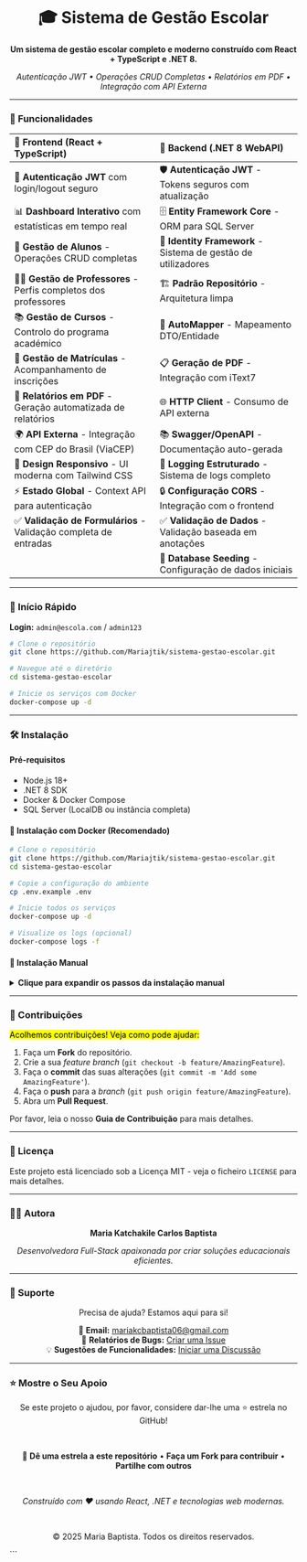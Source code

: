 
<div align="center">

# 🎓 Sistema de Gestão Escolar

**Um sistema de gestão escolar completo e moderno construído com React + TypeScript e .NET 8.**

*Autenticação JWT • Operações CRUD Completas • Relatórios em PDF • Integração com API Externa*

</div>

---

### 🌟 Funcionalidades

| 🎨 Frontend (React + TypeScript) | 🚀 Backend (.NET 8 WebAPI) |
| :--- | :--- |
| 🔐 **Autenticação JWT** com login/logout seguro | 🛡️ **Autenticação JWT** - Tokens seguros com atualização |
| 📊 **Dashboard Interativo** com estatísticas em tempo real | 🗄️ **Entity Framework Core** - ORM para SQL Server |
| 👥 **Gestão de Alunos** - Operações CRUD completas | 👤 **Identity Framework** - Sistema de gestão de utilizadores |
| 👨‍🏫 **Gestão de Professores** - Perfis completos dos professores | 🏗️ **Padrão Repositório** - Arquitetura limpa |
| 📚 **Gestão de Cursos** - Controlo do programa académico | 🔄 **AutoMapper** - Mapeamento DTO/Entidade |
| 📝 **Gestão de Matrículas** - Acompanhamento de inscrições | 📋 **Geração de PDF** - Integração com iText7 |
| 📄 **Relatórios em PDF** - Geração automatizada de relatórios | 🌐 **HTTP Client** - Consumo de API externa |
| 🌍 **API Externa** - Integração com CEP do Brasil (ViaCEP) | 📚 **Swagger/OpenAPI** - Documentação auto-gerada |
| 📱 **Design Responsivo** - UI moderna com Tailwind CSS | 📝 **Logging Estruturado** - Sistema de logs completo |
| ⚡ **Estado Global** - Context API para autenticação | 🔒 **Configuração CORS** - Integração com o frontend |
| ✅ **Validação de Formulários** - Validação completa de entradas | ✅ **Validação de Dados** - Validação baseada em anotações |
| | 🌱 **Database Seeding** - Configuração de dados iniciais |

---

### 🚀 Início Rápido

**Login:** `admin@escola.com` / `admin123`

```bash
# Clone o repositório
git clone https://github.com/Mariajtik/sistema-gestao-escolar.git

# Navegue até o diretório
cd sistema-gestao-escolar

# Inicie os serviços com Docker
docker-compose up -d
```

---

### 🛠️ Instalação

#### Pré-requisitos
*   Node.js 18+
*   .NET 8 SDK
*   Docker & Docker Compose
*   SQL Server (LocalDB ou instância completa)

#### 🐳 Instalação com Docker (Recomendado)
```bash
# Clone o repositório
git clone https://github.com/Mariajtik/sistema-gestao-escolar.git
cd sistema-gestao-escolar

# Copie a configuração do ambiente
cp .env.example .env

# Inicie todos os serviços
docker-compose up -d

# Visualize os logs (opcional)
docker-compose logs -f
```

#### 🔧 Instalação Manual
<details>
<summary><strong>Clique para expandir os passos da instalação manual</strong></summary>
<br>

**Configuração do Backend**
```bash
cd backend/SchoolManagementAPI
dotnet restore
dotnet ef migrations add InitialCreate
dotnet ef database update
dotnet run
```
*Backend disponível em: `https://localhost:7001`*

**Configuração do Frontend**
```bash
cd frontend
npm install
npm start
```
*Frontend disponível em: `http://localhost:3000`*
</details>

---

### 🤝 Contribuições

<mark> Acolhemos contribuições! Veja como pode ajudar: </mark>

1.  Faça um **Fork** do repositório.
2.  Crie a sua *feature branch* (`git checkout -b feature/AmazingFeature`).
3.  Faça o **commit** das suas alterações (`git commit -m 'Add some AmazingFeature'`).
4.  Faça o **push** para a *branch* (`git push origin feature/AmazingFeature`).
5.  Abra um **Pull Request**.

Por favor, leia o nosso **Guia de Contribuição** para mais detalhes.

---

### 📄 Licença
Este projeto está licenciado sob a Licença MIT - veja o ficheiro `LICENSE` para mais detalhes.

---

### 👩‍💻 Autora
<div align="center">

**Maria Katchakile Carlos Baptista**

*Desenvolvedora Full-Stack apaixonada por criar soluções educacionais eficientes.*

</div>

---

### 💬 Suporte
<div align="center">

Precisa de ajuda? Estamos aqui para si!

📧 **Email:** mariakcbaptista06@gmail.com
<br>
🐛 **Relatórios de Bugs:** [Criar uma Issue](https://github.com/Mariajtik/sistema-gestao-escolar/issues)
<br>
💡 **Sugestões de Funcionalidades:** [Iniciar uma Discussão](https://github.com/Mariajtik/sistema-gestao-escolar/discussions)

</div>

---

### ⭐ Mostre o Seu Apoio
<div align="center">

Se este projeto o ajudou, por favor, considere dar-lhe uma ⭐ estrela no GitHub!

<br>

🌟 **Dê uma estrela a este repositório** • **Faça um Fork para contribuir** • **Partilhe com outros**

<br>

*Construído com ❤️ usando React, .NET e tecnologias web modernas.*

<br>

© 2025 Maria Baptista. Todos os direitos reservados.

</div>
```
